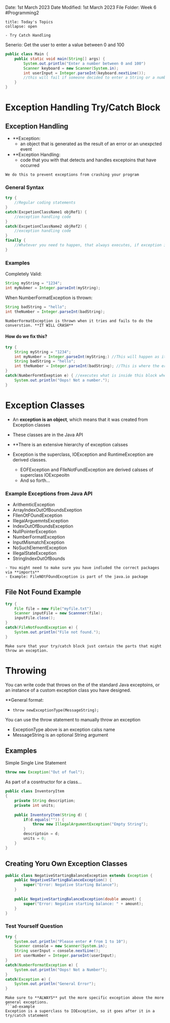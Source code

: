 Date: 1st March 2023
Date Modified: 1st March 2023
File Folder: Week 6
#Programming2 

```ad-abstract
title: Today's Topics
collapse: open

- Try Catch Handling

```

Senerio: Get the user to enter a value between 0 and 100

```java
public class Main {
	public static void main(String[] args) {
		System.out.println("Enter a number between 0 and 100")
		Scanner keyboard = new Scanner(System.in);
		int userInput = Integer.parseInt(keyboard.nextLine());
		//this will fail if someone decided to enter a String or a number outside of the range
	}
}
```

# Exception Handling Try/Catch Block

## Exception Handling

- **Exception: 
	- an object that is generated as the result of an error or an unexpcted event
- **Exception Handling: 
	- code that you with that detects and handles exceptoins that have occurred

```ad-important
We do this to prevent exceptions from crashing your program
```

### General Syntax

```java
try {
	//Regular coding statements
}
catch(ExcpetionClassName1 objRef1) {
	//exception handling code
}
catch(ExcpetionClassName2 objRef2) {
	//exception handling code
}
finally {
	//Whatever you need to happen, that always executes, if exception is thrown
}
```

### Examples

Completely Valid:
```java
String myString = "1234";
int myNubmer = Integer.parseInt(myString);
```

When NumberFormatException is thrown:
```java
String badString = "hello";
int theNumber = Integer.parseInt(badString);
```

```ad-note
NumberFormatException is thrown when it tries and fails to do the converstion. **IT WILL CRASH**
```

#### How do we fix this?

```java
try {
	String myString = "1234";
	int myNumber = Integer.parseInt(myString;) //This will happen as it normally should
	String badString = "hello";
	int theNumber = Integer.parseInt(badString); //This is where the error is thrown
}
catch(NumberFormtExeption e) { //executes what is inside this block when the specific error is thrown
	System.out.println("Oops! Not a number.");
}
```

# Exception Classes

- An **exception is an object**, which means that it was created from Exception classes
- These classes are in the Java API
- **There is an extensive hierarchy of exception calsses

- Exception is the superclass, IOException and RuntimeException are derived classes.
	- EOFException and FIleNotFundException are derived calsses of superclass IOExcpeoitn
	- And so forth...

### Example Exceptions from Java API

- ArithemticException
- ArrayIndexOutOfBoundsExeption
- FIlenOtFOundException
- IllegalArguemntsException
- IndexOutOfBoundsException
- NullPointerException
- NumberFormatException
- InputMismatchException
- NoSuchElementException
- IllegalStateException
- StringIndexOutOfBounds

```ad-note
- You might need to make sure you have indluded the correct packages via **imports**
- Example: FileNOtFOundException is part of the java.io package
```


## File Not Found Example

```java
try {
	File file = new File("myfile.txt")
	Scanner inputFile = new Scannner(file);
	inputFile.close();
}
catch(FileNotFoundException e) {
	System.out.println("File not found.");
}
```

```ad-warning
Make sure that your try/catch block just contain the parts that might throw an exception.
```

# Throwing

You can write code that throws on the of the standard Java exceptoins, or an instance of a custom exception class you have designed.

**General format:
- `throw newExceptionType(MessageString);`

You can use the throw statement to manually throw an exception
- ExceptionType above is an exception calss name
- MessageString is an optional String argument

## Examples

Simple Single Line Statement
```java
throw new Exception("Out of fuel");
```

As part of a cosntructor for a class...

```java
public class InventoryItem
{
	private String description;
	private int units;
	
	public InventoryItem(String d) {
		if(d.equals("")) {
			throw new IllegalArgumentException("Empty String");
		}
		descriptoin = d;
		units = 0;
	}
}
```

## Creating Yoru Own Exception Classes

```java
public class NegativeStartingBalanceException extends Exception {
	public NegativeSTartingBalanceException() {
		super("Error: Negative Starting Balance");
	}
	
	public NegativeStartingBalanceException(double amount) {
		super("Error: Negative starting balance: " + amount);
	}
}
```

### Test Yourself Question

```java
try {
	System.out.println("Please enter # from 1 to 10");
	Scanner console = new Scanner(System.in);
	String userInput = console.nextLine();
	int userNumber = Integer.parseInt(userInput);
}
catch(NumberFormatException e) {
	System.out.println("Oops! Not a Number");
}
catch(Exception e) {
	System.out.println("General Error");
}
```

```ad-warning
Make sure to **ALWAYS** put the more specific exception above the more general exceptions.
```ad-example
Exception is a superclass to IOException, so it goes after it in a try/catch statement
```

